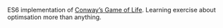 ES6 implementation of [Conway’s Game of Life](https://en.wikipedia.org/wiki/Conway%E2%80%99s_Game_of_Life). Learning exercise about optimsation more than anything.